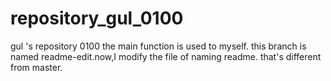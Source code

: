 # repository_gul_0100
gul 's repository  0100
the main function is used to myself.
this branch is named readme-edit.now,I modify the  file of naming readme.
that's different from master.
